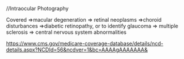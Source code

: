 //Intraocular Photography

Covered
=>macular degeneration
=> retinal neoplasms
=>choroid disturbances 
=>diabetic retinopathy, or to identify glaucoma
=> multiple sclerosis 
=> central nervous system abnormalities


https://www.cms.gov/medicare-coverage-database/details/ncd-details.aspx?NCDId=56&ncdver=1&bc=AAAAgAAAAAAA&

